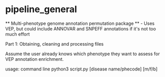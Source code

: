 # pipeline_general

** Multi-phenotype genome annotation permutation package **
    - Uses VEP, but could include ANNOVAR and SNPEFF annotations if it's not too much effort

Part 1: Obtaining, cleaning and processing files

Assume the user already knows which phenotype they want to assess for VEP annotation enrichment. 

usage: command line
python3 script.py [disease name/phecode] [m/f/b]

